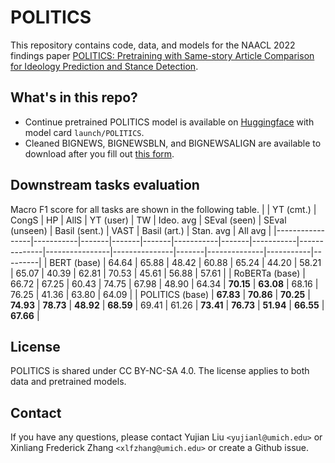 # POLITICS
This repository contains code, data, and models for the NAACL 2022 findings paper [POLITICS: Pretraining with Same-story Article Comparison for Ideology Prediction and Stance Detection](https://arxiv.org/pdf/2205.00619.pdf).

## What's in this repo?
- Continue pretrained POLITICS model is available on [Huggingface](https://huggingface.co/launch/POLITICS) with model card ```launch/POLITICS```.
- Cleaned BIGNEWS, BIGNEWSBLN, and BIGNEWSALIGN are available to download after you fill out [this form](https://forms.gle/uBMoMMoySyV6HcJz5).

## Downstream tasks evaluation

Macro F1 score for all tasks are shown in the following table.
|                 | YT (cmt.) | CongS | HP    | AllS  | YT (user) | TW    | Ideo. avg | SEval (seen) | SEval (unseen) | Basil (sent.) | VAST  | Basil (art.) | Stan. avg | All avg |
|-----------------|-----------|-------|-------|-------|-----------|-------|-----------|--------------|----------------|---------------|-------|--------------|-----------|---------|
| BERT (base)     | 64.64     | 65.88 | 48.42 | 60.88 | 65.24     | 44.20 | 58.21     | 65.07        | 40.39          | 62.81         | 70.53 | 45.61        | 56.88     | 57.61   |
| RoBERTa (base)  | 66.72     | 67.25 | 60.43 | 74.75 | 67.98     | 48.90 | 64.34     | **70.15**        | **63.08**          | 68.16         | 76.25 | 41.36        | 63.80     | 64.09   |
| POLITICS (base) | **67.83**     | **70.86** | **70.25** | **74.93** | **78.73**     | **48.92** | **68.59**     | 69.41        | 61.26          | **73.41**         | **76.73** | **51.94**        | **66.55**     | **67.66**   |


## License
POLITICS is shared under CC BY-NC-SA 4.0. The license applies to both data and pretrained models.

## Contact
If you have any questions, please contact Yujian Liu ```<yujianl@umich.edu>``` or Xinliang Frederick Zhang ```<xlfzhang@umich.edu>``` or create a Github issue.
